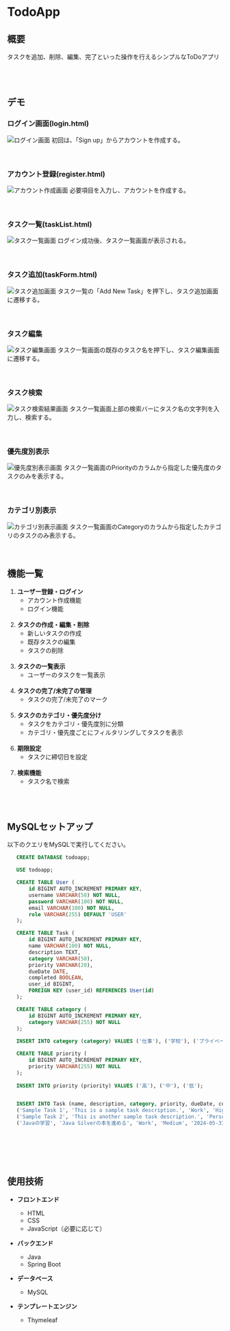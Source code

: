 # TodoApp

## 概要
タスクを追加、削除、編集、完了といった操作を行えるシンプルなToDoアプリ<br><br><br><br>

## デモ
### ログイン画面(login.html)
![ログイン画面](src/main/resources/static/img/sign-in.png)
初回は、「Sign up」からアカウントを作成する。<br><br><br>

### アカウント登録(register.html)
![アカウント作成画面](src/main/resources/static/img/sign-up.png)
必要項目を入力し、アカウントを作成する。<br><br><br>

### タスク一覧(taskList.html)
![タスク一覧画面](src/main/resources/static/img/taskList.png)
ログイン成功後、タスク一覧画面が表示される。<br><br><br>

### タスク追加(taskForm.html)
![タスク追加画面](src/main/resources/static/img/newtask.png)
タスク一覧の「Add New Task」を押下し、タスク追加画面に遷移する。<br><br><br>

### タスク編集
![タスク編集画面](src/main/resources/static/img/updatetask.png)
タスク一覧画面の既存のタスク名を押下し、タスク編集画面に遷移する。<br><br><br>

### タスク検索
![タスク検索結果画面](src/main/resources/static/img/listSearch.png)
タスク一覧画面上部の検索バーにタスク名の文字列を入力し、検索する。<br><br><br>

### 優先度別表示
![優先度別表示画面](src/main/resources/static/img/listPriority.png)
タスク一覧画面のPriorityのカラムから指定した優先度のタスクのみを表示する。<br><br><br>

### カテゴリ別表示
![カテゴリ別表示画面](src/main/resources/static/img/listCategory.png)
タスク一覧画面のCategoryのカラムから指定したカテゴリのタスクのみ表示する。<br><br><br>

## 機能一覧
1. **ユーザー登録・ログイン**
   - アカウント作成機能
   - ログイン機能
<br><br>
2. **タスクの作成・編集・削除**
   - 新しいタスクの作成
   - 既存タスクの編集
   - タスクの削除
<br><br>
3. **タスクの一覧表示**
   - ユーザーのタスクを一覧表示
<br><br>
4. **タスクの完了/未完了の管理**
   - タスクの完了/未完了のマーク
<br><br>
5. **タスクのカテゴリ・優先度分け**
   - タスクをカテゴリ・優先度別に分類
   - カテゴリ・優先度ごとにフィルタリングしてタスクを表示
<br><br>
6. **期限設定**
   - タスクに締切日を設定
<br><br>
7. **検索機能**
   - タスク名で検索<br><br><br><br>

## MySQLセットアップ
以下のクエリをMySQLで実行してください。
 ```sql
    CREATE DATABASE todoapp;

    USE todoapp;

    CREATE TABLE User (
        id BIGINT AUTO_INCREMENT PRIMARY KEY,
        username VARCHAR(50) NOT NULL,
        password VARCHAR(100) NOT NULL,
        email VARCHAR(100) NOT NULL,
        role VARCHAR(255) DEFAULT 'USER'
    );

    CREATE TABLE Task (
        id BIGINT AUTO_INCREMENT PRIMARY KEY,
        name VARCHAR(100) NOT NULL,
        description TEXT,
        category VARCHAR(50),
        priority VARCHAR(20),
        dueDate DATE,
        completed BOOLEAN,
        user_id BIGINT,
        FOREIGN KEY (user_id) REFERENCES User(id)
    );

    CREATE TABLE category (
        id BIGINT AUTO_INCREMENT PRIMARY KEY,
        category VARCHAR(255) NOT NULL
    );
    
    INSERT INTO category (category) VALUES ('仕事'), ('学校'), ('プライベート');

    CREATE TABLE priority (
        id BIGINT AUTO_INCREMENT PRIMARY KEY,
        priority VARCHAR(255) NOT NULL
    );
    
    INSERT INTO priority (priority) VALUES ('高'), ('中'), ('低');


    INSERT INTO Task (name, description, category, priority, dueDate, completed, user_id) VALUES 
    ('Sample Task 1', 'This is a sample task description.', 'Work', 'High', '2024-12-31', false, 1),
    ('Sample Task 2', 'This is another sample task description.', 'Personal', 'Medium', '2024-11-30', true, 1),
    ('Javaの学習', 'Java Silverの本を進める', 'Work', 'Medium', '2024-05-31', false, 1);
```
<br><br><br><br>

## 使用技術
- **フロントエンド**
  - HTML
  - CSS
  - JavaScript（必要に応じて）

- **バックエンド**
  - Java
  - Spring Boot

- **データベース**
  - MySQL

- **テンプレートエンジン**
  - Thymeleaf

